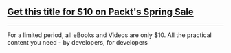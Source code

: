 ## [Get this title for $10 on Packt's Spring Sale](https://www.packt.com/B06265?utm_source=github&utm_medium=packt-github-repo&utm_campaign=spring_10_dollar_2022)
-----
For a limited period, all eBooks and Videos are only $10. All the practical content you need \- by developers, for developers

